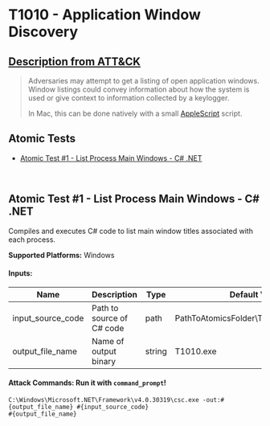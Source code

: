 # T1010 - Application Window Discovery
## [Description from ATT&CK](https://attack.mitre.org/wiki/Technique/T1010)
<blockquote>Adversaries may attempt to get a listing of open application windows. Window listings could convey information about how the system is used or give context to information collected by a keylogger.

In Mac, this can be done natively with a small [AppleScript](https://attack.mitre.org/techniques/T1155) script.</blockquote>

## Atomic Tests

- [Atomic Test #1 - List Process Main Windows - C# .NET](#atomic-test-1---list-process-main-windows---c-net)


<br/>

## Atomic Test #1 - List Process Main Windows - C# .NET
Compiles and executes C# code to list main window titles associated with each process.

**Supported Platforms:** Windows


#### Inputs:
| Name | Description | Type | Default Value | 
|------|-------------|------|---------------|
| input_source_code | Path to source of C# code | path | PathToAtomicsFolder\T1010\src\T1010.cs|
| output_file_name | Name of output binary | string | T1010.exe|


#### Attack Commands: Run it with `command_prompt`! 
```
C:\Windows\Microsoft.NET\Framework\v4.0.30319\csc.exe -out:#{output_file_name} #{input_source_code}
#{output_file_name}
```






<br/>
